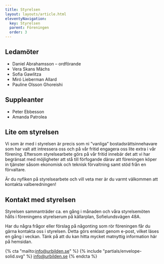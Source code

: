 ```yaml
---
title: Styrelsen
layout: layouts/article.html
eleventyNavigation:
  key: Styrelsen
  parent: Föreningen
  order: 3
--- 
```


## Ledamöter

- Daniel Abrahamsson – ordförande
- Vera Skans Mächs
- Sofia Gawlitza
- Miró Lieberman Allard
- Pauline Olsson Ghoreishi

## Suppleanter

- Peter Ebbesson
- Amanda Patrolea

## Lite om styrelsen

Vi som är med i styrelsen är precis som ni ”vanliga” bostadsrättsinnehavare som har valt att intressera oss och på vår fritid engagera oss lite extra i vår förening. Eftersom styrelsearbete görs på vår fritid innebär det att vi har begränsat med möjligheter att stå till förfogande därav att föreningen köper in tjänster såsom ekonomisk och teknisk förvaltning samt stöd från en förvaltare.

Är du nyfiken på styrelsearbete och vill veta mer är du varmt välkommen att kontakta valberedningen!

## Kontakt med styrelsen

Styrelsen sammanträder ca. en gång i månaden och våra styrelsemöten hålls i föreningens styrelserum på källarplan, Sofielundsvägen 48A.

Har du några frågor eller förslag på någonting som rör föreningen får du gärna kontakta oss i styrelsen. Detta görs enklast genom e-post, vilket läses en gång i veckan. Tänk på att du kan hitta mycket matnyttig information här på hemsidan.

{% cta "mailto:info@urbilden.se" %}
{% include "partials/envelope-solid.svg" %} info@urbilden.se
{% endcta %}
